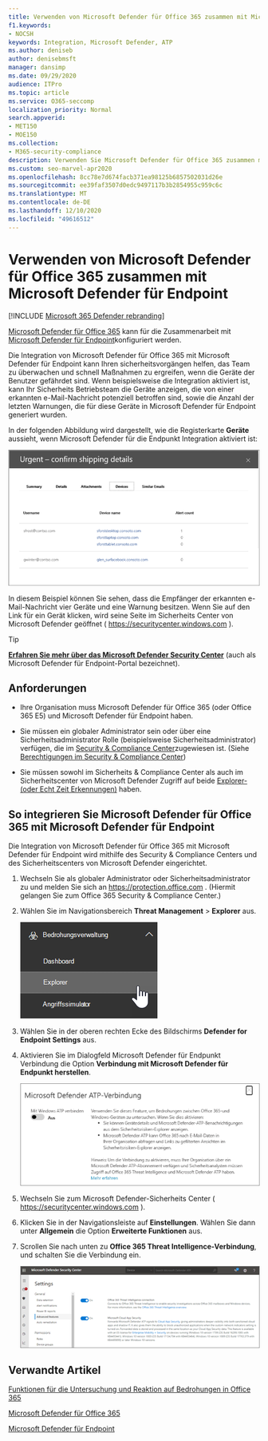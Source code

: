 ```yaml
---
title: Verwenden von Microsoft Defender für Office 365 zusammen mit Microsoft Defender für Endpoint
f1.keywords:
- NOCSH
keywords: Integration, Microsoft Defender, ATP
ms.author: deniseb
author: denisebmsft
manager: dansimp
ms.date: 09/29/2020
audience: ITPro
ms.topic: article
ms.service: O365-seccomp
localization_priority: Normal
search.appverid:
- MET150
- MOE150
ms.collection:
- M365-security-compliance
description: Verwenden Sie Microsoft Defender für Office 365 zusammen mit Microsoft Defender für Endpoint, um ausführlichere Informationen zu Bedrohungen für Ihre Geräte und e-Mail-Inhalte zu erhalten.
ms.custom: seo-marvel-apr2020
ms.openlocfilehash: 8cc78e7d674facb371ea98125b6857502031d26e
ms.sourcegitcommit: ee39faf3507d0edc9497117b3b2854955c959c6c
ms.translationtype: MT
ms.contentlocale: de-DE
ms.lasthandoff: 12/10/2020
ms.locfileid: "49616512"
---
```

# <a name="use-microsoft-defender-for-office-365-together-with-microsoft-defender-for-endpoint"></a>Verwenden von Microsoft Defender für Office 365 zusammen mit Microsoft Defender für Endpoint

[!INCLUDE [Microsoft 365 Defender rebranding](../includes/microsoft-defender-for-office.md)]


[Microsoft Defender für Office 365](office-365-atp.md) kann für die Zusammenarbeit mit [Microsoft Defender für Endpoint](https://docs.microsoft.com/windows/security/threat-protection)konfiguriert werden.

Die Integration von Microsoft Defender für Office 365 mit Microsoft Defender für Endpoint kann Ihren sicherheitsvorgängen helfen, das Team zu überwachen und schnell Maßnahmen zu ergreifen, wenn die Geräte der Benutzer gefährdet sind. Wenn beispielsweise die Integration aktiviert ist, kann Ihr Sicherheits Betriebsteam die Geräte anzeigen, die von einer erkannten e-Mail-Nachricht potenziell betroffen sind, sowie die Anzahl der letzten Warnungen, die für diese Geräte in Microsoft Defender für Endpoint generiert wurden.

In der folgenden Abbildung wird dargestellt, wie die Registerkarte **Geräte** aussieht, wenn Microsoft Defender für die Endpunkt Integration aktiviert ist:

![Wenn Microsoft Defender für Endpoint aktiviert ist, können Sie eine Liste der Geräte mit Warnungen anzeigen.](../../media/fec928ea-8f0c-44d7-80b9-a2e0a8cd4e89.PNG)

In diesem Beispiel können Sie sehen, dass die Empfänger der erkannten e-Mail-Nachricht vier Geräte und eine Warnung besitzen. Wenn Sie auf den Link für ein Gerät klicken, wird seine Seite im Sicherheits Center von Microsoft Defender geöffnet ( <https://securitycenter.windows.com> ).

> [!TIP]
> **[Erfahren Sie mehr über das Microsoft Defender Security Center](https://docs.microsoft.com/windows/security/threat-protection/microsoft-defender-atp/use)** (auch als Microsoft Defender für Endpoint-Portal bezeichnet).

## <a name="requirements"></a>Anforderungen

- Ihre Organisation muss Microsoft Defender für Office 365 (oder Office 365 E5) und Microsoft Defender für Endpoint haben.

- Sie müssen ein globaler Administrator sein oder über eine Sicherheitsadministrator Rolle (beispielsweise Sicherheitsadministrator) verfügen, die im [Security & Compliance Center](https://protection.office.com)zugewiesen ist. (Siehe [Berechtigungen im Security & Compliance Center](permissions-in-the-security-and-compliance-center.md))

- Sie müssen sowohl im Sicherheits & Compliance Center als auch im Sicherheitscenter von Microsoft Defender Zugriff auf beide [Explorer-(oder Echt Zeit Erkennungen)](threat-explorer.md) haben.

## <a name="to-integrate-microsoft-defender-for-office-365-with-microsoft-defender-for-endpoint"></a>So integrieren Sie Microsoft Defender für Office 365 mit Microsoft Defender für Endpoint

Die Integration von Microsoft Defender für Office 365 mit Microsoft Defender für Endpoint wird mithilfe des Security & Compliance Centers und des Sicherheitscenters von Microsoft Defender eingerichtet.

1. Wechseln Sie als globaler Administrator oder Sicherheitsadministrator zu und melden Sie sich an <https://protection.office.com> . (Hiermit gelangen Sie zum Office 365 Security & Compliance Center.)

2. Wählen Sie im Navigationsbereich **Threat Management** \> **Explorer** aus.

   ![Explorer im Menü "Threat Management"](../../media/ThreatMgmt-Explorer-nav.png)

3. Wählen Sie in der oberen rechten Ecke des Bildschirms **Defender for Endpoint Settings** aus.

4. Aktivieren Sie im Dialogfeld Microsoft Defender für Endpunkt Verbindung die Option **Verbindung mit Microsoft Defender für Endpunkt herstellen**.

   ![Microsoft Defender für Endpunkt Verbindung](../../media/Explorer-WDATPConnection-dialog.png)

5. Wechseln Sie zum Microsoft Defender-Sicherheits Center ( <https://securitycenter.windows.com> ).

6. Klicken Sie in der Navigationsleiste auf **Einstellungen**. Wählen Sie dann unter **Allgemein** die Option **Erweiterte Funktionen** aus.

7. Scrollen Sie nach unten zu **Office 365 Threat Intelligence-Verbindung**, und schalten Sie die Verbindung ein.

   ![Office 365 Threat Intelligence-Verbindung](../../media/mdatp-oatptoggle.png)

## <a name="related-articles"></a>Verwandte Artikel

[Funktionen für die Untersuchung und Reaktion auf Bedrohungen in Office 365](office-365-ti.md)

[Microsoft Defender für Office 365](office-365-atp.md)

[Microsoft Defender für Endpoint](https://docs.microsoft.com/windows/security/threat-protection)
